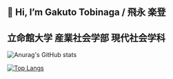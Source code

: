 ## 👋 Hi, I’m Gakuto Tobinaga / 飛永 楽登
## 立命館大学 産業社会学部 現代社会学科
<!---
GakutoTobinaga/GakutoTobinaga is a ✨ special ✨ repository because its `README.md` (this file) appears on your GitHub profile.
You can click the Preview link to take a look at your changes.
--->
![Anurag's GitHub stats](https://github-readme-stats.vercel.app/api?username=GakutoTobinaga&show_icons=true&theme=radical)

[![Top Langs](https://github-readme-stats.vercel.app/api/top-langs/?username=GakutoTobinaga&show_icons=true&theme=radical&layout=compact)](https://github.com/anuraghazra/github-readme-stats)
